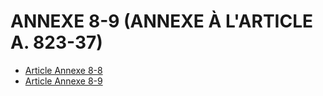 # ANNEXE 8-9 (ANNEXE À L'ARTICLE A. 823-37)

- [Article Annexe 8-8](article-annexe-8-8.md)
- [Article Annexe 8-9](article-annexe-8-9.md)
